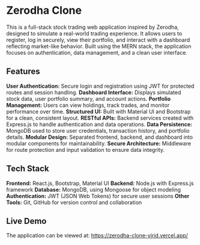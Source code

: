# Zerodha Clone
This is a full-stack stock trading web application inspired by Zerodha, designed to simulate a real-world trading experience. It allows users to register, log in securely, view their portfolio, and interact with a dashboard reflecting market-like behavior. Built using the MERN stack, the application focuses on authentication, data management, and a clean user interface.

## **Features**
**User Authentication:** Secure login and registration using JWT for protected routes and session handling.
**Dashboard Interface:** Displays simulated stock data, user portfolio summary, and account actions.
**Portfolio Management:** Users can view holdings, track trades, and monitor performance over time.
**Structured UI:** Built with Material UI and Bootstrap for a clean, consistent layout.
**RESTful APIs:** Backend services created with Express.js to handle authentication and data operations.
**Data Persistence:** MongoDB used to store user credentials, transaction history, and portfolio details.
**Modular Design:** Separated frontend, backend, and dashboard into modular components for maintainability.
**Secure Architecture:** Middleware for route protection and input validation to ensure data integrity.

## **Tech Stack**
**Frontend:** React.js, Bootstrap, Material UI
**Backend:** Node.js with Express.js framework
**Database:** MongoDB, using Mongoose for object modeling
**Authentication:** JWT (JSON Web Tokens) for secure user sessions
**Other Tools:** Git, GitHub for version control and collaboration

## **Live Demo**
The application can be viewed at: https://zerodha-clone-virid.vercel.app/

